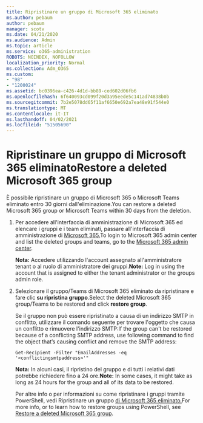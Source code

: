 ```yaml
---
title: Ripristinare un gruppo di Microsoft 365 eliminato
ms.author: pebaum
author: pebaum
manager: scotv
ms.date: 04/21/2020
ms.audience: Admin
ms.topic: article
ms.service: o365-administration
ROBOTS: NOINDEX, NOFOLLOW
localization_priority: Normal
ms.collection: Adm_O365
ms.custom:
- "98"
- "1200024"
ms.assetid: bc0396ea-c426-4d1d-bb89-ced602d06fb6
ms.openlocfilehash: 6f640093cd099f20d3a95eede5c141ad74838b0b
ms.sourcegitcommit: 7b2e5078dd65f11af6650e692a7ea48e91f544e0
ms.translationtype: MT
ms.contentlocale: it-IT
ms.lasthandoff: 04/02/2021
ms.locfileid: "51505690"
---
```

# <a name="restore-a-deleted-microsoft-365-group"></a><span data-ttu-id="b06a5-102">Ripristinare un gruppo di Microsoft 365 eliminato</span><span class="sxs-lookup"><span data-stu-id="b06a5-102">Restore a deleted Microsoft 365 group</span></span>

<span data-ttu-id="b06a5-103">È possibile ripristinare un gruppo di Microsoft 365 o Microsoft Teams eliminato entro 30 giorni dall'eliminazione.</span><span class="sxs-lookup"><span data-stu-id="b06a5-103">You can restore a deleted Microsoft 365 group or Microsoft Teams within 30 days from the deletion.</span></span>

1. <span data-ttu-id="b06a5-104">Per accedere all'interfaccia di amministrazione di Microsoft 365 ed elencare i gruppi e i team eliminati, passare all'interfaccia di amministrazione di [Microsoft 365.](https://aka.ms/RestoreDeletedGroup)</span><span class="sxs-lookup"><span data-stu-id="b06a5-104">To login to Microsoft 365 admin center and list the deleted groups and teams, go to the [Microsoft 365 admin center](https://aka.ms/RestoreDeletedGroup).</span></span>

    <span data-ttu-id="b06a5-105">**Nota:** Accedere utilizzando l'account assegnato all'amministratore tenant o al ruolo di amministratore dei gruppi.</span><span class="sxs-lookup"><span data-stu-id="b06a5-105">**Note:** Log in using the account that is assigned to either the tenant administrator or the groups admin role.</span></span>

1. <span data-ttu-id="b06a5-106">Selezionare il gruppo/Teams di Microsoft 365 eliminato da ripristinare e fare clic **su ripristina gruppo**.</span><span class="sxs-lookup"><span data-stu-id="b06a5-106">Select the deleted Microsoft 365 group/Teams to be restored and click **restore group**.</span></span>

    <span data-ttu-id="b06a5-107">Se il gruppo non può essere ripristinato a causa di un indirizzo SMTP in conflitto, utilizzare il comando seguente per trovare l'oggetto che causa un conflitto e rimuovere l'indirizzo SMTP:</span><span class="sxs-lookup"><span data-stu-id="b06a5-107">If the group can't be restored because of a conflicting SMTP address, use following command to find the object that’s causing conflict and remove the SMTP address:</span></span>

    `Get-Recipient -Filter "EmailAddresses -eq '<conflictingsmtpaddress>'"`

    <span data-ttu-id="b06a5-108">**Nota:** In alcuni casi, il ripristino del gruppo e di tutti i relativi dati potrebbe richiedere fino a 24 ore.</span><span class="sxs-lookup"><span data-stu-id="b06a5-108">**Note:** In some cases, it might take as long as 24 hours for the group and all of its data to be restored.</span></span>

    <span data-ttu-id="b06a5-109">Per altre info o per informazioni su come ripristinare i gruppi tramite PowerShell, vedi Ripristinare un gruppo [di Microsoft 365 eliminato.](https://go.microsoft.com/fwlink/?linkid=867802)</span><span class="sxs-lookup"><span data-stu-id="b06a5-109">For more info, or to learn how to restore groups using PowerShell, see [Restore a deleted Microsoft 365 group](https://go.microsoft.com/fwlink/?linkid=867802).</span></span>